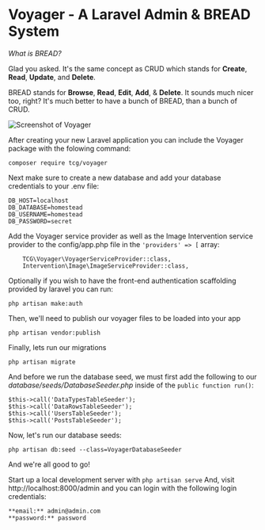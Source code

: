 # **V**oyager - A Laravel Admin & BREAD System

*What is BREAD?* 

Glad you asked. It's the same concept as CRUD which stands for **Create**, **Read**, **Update**, and **Delete**. 

BREAD stands for **Browse**, **Read**, **Edit**, **Add**, & **Delete**. It sounds much nicer too, right? It's much better to have a bunch of BREAD, than a bunch of CRUD.

![Screenshot of Voyager](https://raw.githubusercontent.com/the-control-group/voyager/master/src/TCG/Voyager/assets/images/screenshot.png)

After creating your new Laravel application you can include the Voyager package with the folowing command: 

```
composer require tcg/voyager
```

Next make sure to create a new database and add your database credentials to your .env file:

```
DB_HOST=localhost
DB_DATABASE=homestead
DB_USERNAME=homestead
DB_PASSWORD=secret
```

Add the Voyager service provider as well as the Image Intervention service provider to the config/app.php file in the `'providers' => [` array:

```
    TCG\Voyager\VoyagerServiceProvider::class,
    Intervention\Image\ImageServiceProvider::class,
```

Optionally if you wish to have the front-end authentication scaffolding provided by laravel you can run:

```
php artisan make:auth
```

Then, we'll need to publish our voyager files to be loaded into your app

```
php artisan vendor:publish
```

Finally, lets run our migrations

```
php artisan migrate
```

And before we run the database seed, we must first add the following to our *database/seeds/DatabaseSeeder.php* inside of the `public function run()`:

```
$this->call('DataTypesTableSeeder');
$this->call('DataRowsTableSeeder');
$this->call('UsersTableSeeder');
$this->call('PostsTableSeeder');
```

Now, let's run our database seeds:

```
php artisan db:seed --class=VoyagerDatabaseSeeder
```

And we're all good to go! 

Start up a local development server with `php artisan serve` And, visit http://localhost:8000/admin and you can login with the following login credentials:

```
**email:** admin@admin.com
**password:** password
```
